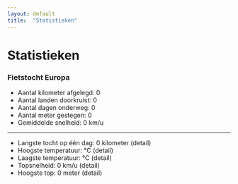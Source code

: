 ```yaml
---
layout: default
title:  "Statistieken"
---
```


# Statistieken

### Fietstocht Europa

* <i class="fa fa-road"></i> Aantal kilometer afgelegd: 0
* <i class="fa fa-globe"></i> Aantal landen doorkruist: 0
* <i class="fa fa-forward"></i> Aantal dagen onderweg: 0
* <i class="fa fa-rocket"></i>Aantal meter gestegen: 0
* <i class="fa fa-cog"></i> Gemiddelde snelheid: 0 km/u
<hr />

* <i class="fa fa-plus"></i> Langste tocht op één dag: 0 kilometer (detail)
* <i class="fa fa-sun-o"></i> Hoogste temperatuur: °C (detail)
* <i class="fa fa-cloud"></i> Laagste temperatuur: °C (detail)
* <i class="fa fa-cogs"></i> Topsnelheid: 0 km/u (detail)
* <i class="fa fa-plus-circle"></i> Hoogste top: 0 meter (detail)
